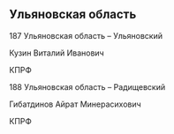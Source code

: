 ## Ульяновская область
   
   187 Ульяновская область – Ульяновский
   
   Кузин Виталий Иванович
   
   КПРФ
   
   188 Ульяновская область – Радищевский
   
   Гибатдинов Айрат Минерасихович
   
   КПРФ